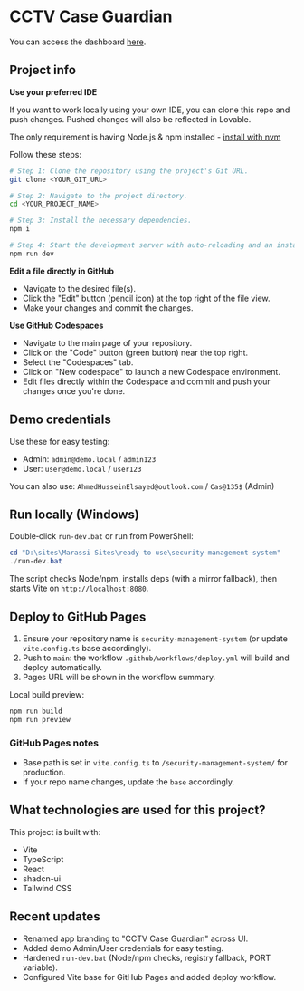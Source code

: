 # CCTV Case Guardian
You can access the dashboard [here](https://ahmedhussein85ah.github.io/dashboard).

## Project info

**Use your preferred IDE**

If you want to work locally using your own IDE, you can clone this repo and push changes. Pushed changes will also be reflected in Lovable.

The only requirement is having Node.js & npm installed - [install with nvm](https://github.com/nvm-sh/nvm#installing-and-updating)

Follow these steps:

```sh
# Step 1: Clone the repository using the project's Git URL.
git clone <YOUR_GIT_URL>

# Step 2: Navigate to the project directory.
cd <YOUR_PROJECT_NAME>

# Step 3: Install the necessary dependencies.
npm i

# Step 4: Start the development server with auto-reloading and an instant preview.
npm run dev
```

**Edit a file directly in GitHub**

- Navigate to the desired file(s).
- Click the "Edit" button (pencil icon) at the top right of the file view.
- Make your changes and commit the changes.

**Use GitHub Codespaces**

- Navigate to the main page of your repository.
- Click on the "Code" button (green button) near the top right.
- Select the "Codespaces" tab.
- Click on "New codespace" to launch a new Codespace environment.
- Edit files directly within the Codespace and commit and push your changes once you're done.

## Demo credentials

Use these for easy testing:

- Admin: `admin@demo.local` / `admin123`
- User: `user@demo.local` / `user123`

You can also use: `AhmedHusseinElsayed@outlook.com` / `Cas@135$` (Admin)

## Run locally (Windows)

Double‑click `run-dev.bat` or run from PowerShell:

```powershell
cd "D:\sites\Marassi Sites\ready to use\security-management-system"
./run-dev.bat
```

The script checks Node/npm, installs deps (with a mirror fallback), then starts Vite on `http://localhost:8080`.

## Deploy to GitHub Pages

1. Ensure your repository name is `security-management-system` (or update `vite.config.ts` base accordingly).
2. Push to `main`: the workflow `.github/workflows/deploy.yml` will build and deploy automatically.
3. Pages URL will be shown in the workflow summary.

Local build preview:

```sh
npm run build
npm run preview
```

### GitHub Pages notes

- Base path is set in `vite.config.ts` to `/security-management-system/` for production.
- If your repo name changes, update the `base` accordingly.

## What technologies are used for this project?

This project is built with:

- Vite
- TypeScript
- React
- shadcn-ui
- Tailwind CSS

## Recent updates

- Renamed app branding to "CCTV Case Guardian" across UI.
- Added demo Admin/User credentials for easy testing.
- Hardened `run-dev.bat` (Node/npm checks, registry fallback, PORT variable).
- Configured Vite base for GitHub Pages and added deploy workflow.

